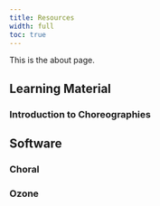 ```yaml
---
title: Resources
width: full
toc: true
---
```


This is the about page.

## Learning Material

### Introduction to Choreographies

## Software

### Choral

### Ozone

<!-- ## Mech -->
